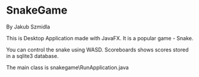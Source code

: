 # SnakeGame
By Jakub Szmidla

This is Desktop Application made with JavaFX.
It is a popular game - Snake. 

You can control the snake using WASD.
Scoreboards shows scores stored in a sqlite3 database.

The main class is snakegame\RunApplication.java
